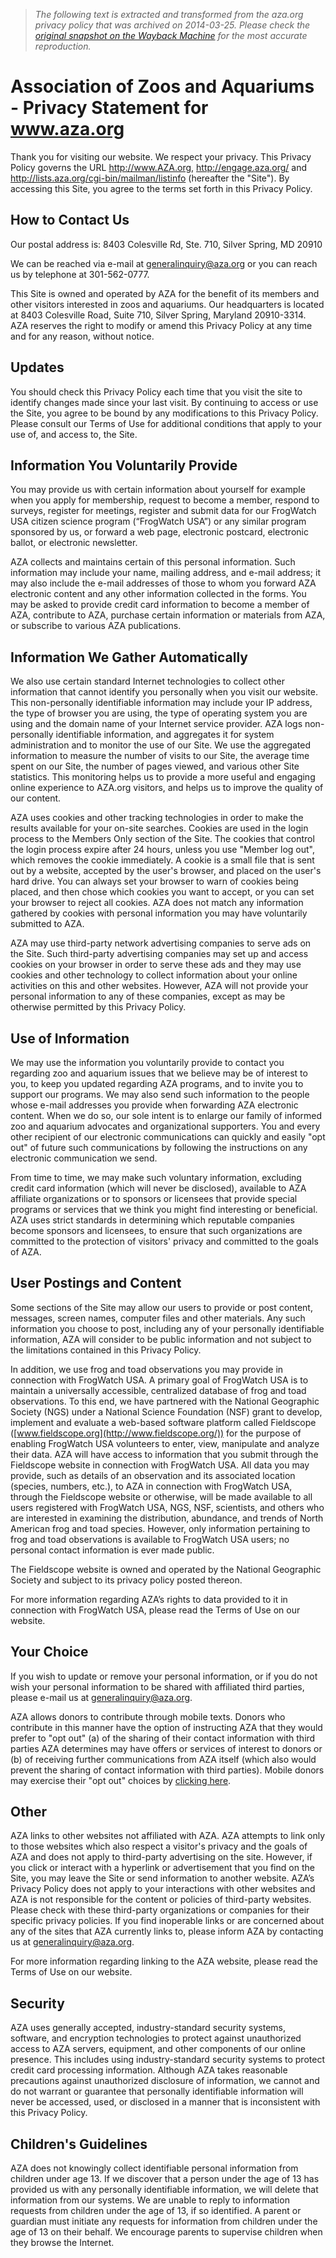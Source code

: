 > *The following text is extracted and transformed from the aza.org privacy policy that was archived on 2014-03-25. Please check the [original snapshot on the Wayback Machine](https://web.archive.org/web/20140325121445id_/http%3A//www.aza.org/privacy) for the most accurate reproduction.*

# Association of Zoos and Aquariums - Privacy Statement for www.aza.org

Thank you for visiting our website. We respect your privacy. This Privacy Policy governs the URL http://www.AZA.org, <http://engage.aza.org/> and http://lists.aza.org/cgi-bin/mailman/listinfo (hereafter the "Site"). By accessing this Site, you agree to the terms set forth in this Privacy Policy.

## How to Contact Us

Our postal address is: 8403 Colesville Rd, Ste. 710, Silver Spring, MD 20910

We can be reached via e-mail at [generalinquiry@aza.org](mailto:G.e.n.e.r.a.l.I.n.q.u.i.r.y@aza.org) or you can reach us by telephone at 301-562-0777.

This Site is owned and operated by AZA for the benefit of its members and other visitors interested in zoos and aquariums. Our headquarters is located at 8403 Colesville Road, Suite 710, Silver Spring, Maryland 20910-3314. AZA reserves the right to modify or amend this Privacy Policy at any time and for any reason, without notice.

## Updates

You should check this Privacy Policy each time that you visit the site to identify changes made since your last visit. By continuing to access or use the Site, you agree to be bound by any modifications to this Privacy Policy. Please consult our Terms of Use for additional conditions that apply to your use of, and access to, the Site.

## Information You Voluntarily Provide

You may provide us with certain information about yourself for example when you apply for membership, request to become a member, respond to surveys, register for meetings, register and submit data for our FrogWatch USA citizen science program (“FrogWatch USA”) or any similar program sponsored by us, or forward a web page, electronic postcard, electronic ballot, or electronic newsletter.

AZA collects and maintains certain of this personal information. Such information may include your name, mailing address, and e-mail address; it may also include the e-mail addresses of those to whom you forward AZA electronic content and any other information collected in the forms. You may be asked to provide credit card information to become a member of AZA, contribute to AZA, purchase certain information or materials from AZA, or subscribe to various AZA publications.

## Information We Gather Automatically

We also use certain standard Internet technologies to collect other information that cannot identify you personally when you visit our website. This non-personally identifiable information may include your IP address, the type of browser you are using, the type of operating system you are using and the domain name of your Internet service provider. AZA logs non-personally identifiable information, and aggregates it for system administration and to monitor the use of our Site. We use the aggregated information to measure the number of visits to our Site, the average time spent on our Site, the number of pages viewed, and various other Site statistics. This monitoring helps us to provide a more useful and engaging online experience to AZA.org visitors, and helps us to improve the quality of our content.

AZA uses cookies and other tracking technologies in order to make the results available for your on-site searches. Cookies are used in the login process to the Members Only section of the Site. The cookies that control the login process expire after 24 hours, unless you use "Member log out", which removes the cookie immediately. A cookie is a small file that is sent out by a website, accepted by the user's browser, and placed on the user's hard drive. You can always set your browser to warn of cookies being placed, and then chose which cookies you want to accept, or you can set your browser to reject all cookies. AZA does not match any information gathered by cookies with personal information you may have voluntarily submitted to AZA.

AZA may use third-party network advertising companies to serve ads on the Site. Such third-party advertising companies may set up and access cookies on your browser in order to serve these ads and they may use cookies and other technology to collect information about your online activities on this and other websites. However, AZA will not provide your personal information to any of these companies, except as may be otherwise permitted by this Privacy Policy.

## Use of Information

We may use the information you voluntarily provide to contact you regarding zoo and aquarium issues that we believe may be of interest to you, to keep you updated regarding AZA programs, and to invite you to support our programs. We may also send such information to the people whose e-mail addresses you provide when forwarding AZA electronic content. When we do so, our sole intent is to enlarge our family of informed zoo and aquarium advocates and organizational supporters. You and every other recipient of our electronic communications can quickly and easily "opt out" of future such communications by following the instructions on any electronic communication we send.

From time to time, we may make such voluntary information, excluding credit card information (which will never be disclosed), available to AZA affiliate organizations or to sponsors or licensees that provide special programs or services that we think you might find interesting or beneficial. AZA uses strict standards in determining which reputable companies become sponsors and licensees, to ensure that such organizations are committed to the protection of visitors' privacy and committed to the goals of AZA.

## User Postings and Content

Some sections of the Site may allow our users to provide or post content, messages, screen names, computer files and other materials. Any such information you choose to post, including any of your personally identifiable information, AZA will consider to be public information and not subject to the limitations contained in this Privacy Policy.

In addition, we use frog and toad observations you may provide in connection with FrogWatch USA. A primary goal of FrogWatch USA is to maintain a universally accessible, centralized database of frog and toad observations. To this end, we have partnered with the National Geographic Society (NGS) under a National Science Foundation (NSF) grant to develop, implement and evaluate a web-based software platform called Fieldscope ([www.fieldscope.org](http://www.fieldscope.org/)) for the purpose of enabling FrogWatch USA volunteers to enter, view, manipulate and analyze their data. AZA will have access to information that you submit through the Fieldscope website in connection with FrogWatch USA. All data you may provide, such as details of an observation and its associated location (species, numbers, etc.), to AZA in connection with FrogWatch USA, through the Fieldscope website or otherwise, will be made available to all users registered with FrogWatch USA, NGS, NSF, scientists, and others who are interested in examining the distribution, abundance, and trends of North American frog and toad species. However, only information pertaining to frog and toad observations is available to FrogWatch USA users; no personal contact information is ever made public.

The Fieldscope website is owned and operated by the National Geographic Society and subject to its privacy policy posted thereon.

For more information regarding AZA’s rights to data provided to it in connection with FrogWatch USA, please read the Terms of Use on our website.

## Your Choice

If you wish to update or remove your personal information, or if you do not wish your personal information to be shared with affiliated third parties, please e-mail us at [generalinquiry@aza.org](mailto:G.e.n.e.r.a.l.I.n.q.u.i.r.y@aza.org).

AZA allows donors to contribute through mobile texts. Donors who contribute in this manner have the option of instructing AZA that they would prefer to "opt out" (a) of the sharing of their contact information with third parties AZA determines may have offers or services of interest to donors or (b) of receiving further communications from AZA itself (which also would prevent the sharing of contact information with third parties). Mobile donors may exercise their "opt out" choices by [clicking here](mailto:G.e.n.e.r.a.l.I.n.q.u.i.r.y@aza.org?subject=Opt%20out).

## Other

AZA links to other websites not affiliated with AZA. AZA attempts to link only to those websites which also respect a visitor's privacy and the goals of AZA and does not apply to third-party advertising on the site. However, if you click or interact with a hyperlink or advertisement that you find on the Site, you may leave the Site or send information to another website. AZA’s Privacy Policy does not apply to your interactions with other websites and AZA is not responsible for the content or policies of third-party websites. Please check with these third-party organizations or companies for their specific privacy policies. If you find inoperable links or are concerned about any of the sites that AZA currently links to, please inform AZA by contacting us at [generalinquiry@aza.org](mailto:G.e.n.e.r.a.l.I.n.q.u.i.r.y@aza.org).

For more information regarding linking to the AZA website, please read the Terms of Use on our website.

## Security

AZA uses generally accepted, industry-standard security systems, software, and encryption technologies to protect against unauthorized access to AZA servers, equipment, and other components of our online presence. This includes using industry-standard security systems to protect credit card processing information. Although AZA takes reasonable precautions against unauthorized disclosure of information, we cannot and do not warrant or guarantee that personally identifiable information will never be accessed, used, or disclosed in a manner that is inconsistent with this Privacy Policy.

## Children's Guidelines

AZA does not knowingly collect identifiable personal information from children under age 13. If we discover that a person under the age of 13 has provided us with any personally identifiable information, we will delete that information from our systems. We are unable to reply to information requests from children under the age of 13, if so identified. A parent or guardian must initiate any requests for information from children under the age of 13 on their behalf. We encourage parents to supervise children when they browse the Internet.
